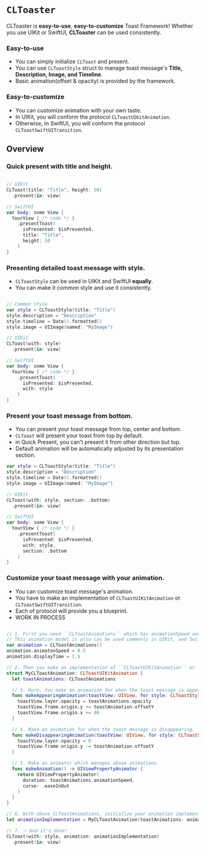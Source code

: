 # ``CLToaster``

CLToaster is **easy-to-use**, **easy-to-customize** Toast Framework!
Whether you use UIKit or SwiftUI, **CLToaster** can be used consistently.

### Easy-to-use
  - You can simply initialize ``CLToast`` and present.
  - You can use ``CLToastStyle`` struct to manage toast message's **Title, Description, Image, and Timeline**.
  - Basic animation(offset & opacity) is provided by the framework.

### Easy-to-customize
  - You can customize animation with your own taste.
  - In UIKit, you will conform the protocol ``CLToastUIKitAnimation``.
  - Otherwise, In SwiftUI, you will conform the protocol ``CLToastSwiftUITransition``.

## Overview
### Quick present with title and height.

```swift

// UIKit
CLToast(title: "Title", height: 50)
  .present(in: view)

// SwiftUI
var body: some View {
  YourView { /* code */ }
    .presentToast(
      isPresented: $isPresented,
      title: "Title",
      height: 50
    )
}

```

### Presenting detailed toast message with style.
- ``CLToastStyle`` can be used in UIKit and SwiftUI **equally**.
- You can make it common style and use it consistently.

```swift

// Common style
var style = CLToastStyle(title: "Title")
style.description = "Description"
style.timeline = Date().formatted()
style.image = UIImage(named: "MyImage")

// UIKit
CLToast(with: style)
  .present(in: view)

// SwiftUI
var body: some View {
  YourView { /* code */ }
    .presentToast(
      isPresented: $isPresented,
      with: style
    )
}

```

### Present your toast message from bottom.
- You can present your toast message from top, center and bottom.
- ``CLToast`` will present your toast from top by default.
- in Quick Present, you can't present it from other direction but top.
- Default animation will be automatically adjusted by its presentation section.

```swift
var style = CLToastStyle(title: "Title")
style.description = "Description"
style.timeline = Date().formatted()
style.image = UIImage(named: "MyImage")

// UIKit
CLToast(with: style, section: .bottom)
  .present(in: view)

// SwiftUI
var body: some View {
  YourView { /* code */ }
    .presentToast(
      isPresented: $isPresented,
      with: style,
      section: .bottom
    )
}
```

### Customize your toast message with your animation.
- You can customize toast message's animation.
- You have to make an implementation of ``CLToastUIKitAnimation`` or ``CLToastSwiftUITransition``.
- Each of protocol will provide you a blueprint.
- WORK IN PROCESS

```swift

// 1. First you need ``CLToastAnimations`` which has animationSpeed and displayTime, etc.
// This animation model is also can be used commonly in UIKit, and SwiftUI.
var animation = CLToastAnimations()
animation.animatonSpeed = 0.5
animation.displayTime = 1.5

// 2. Then you make an implementation of ``CLToastUIKitAnimation`` or ``CLToastSwiftUITransition``.
struct MyCLToastAnimation: CLToastUIKitAnimation {
  let toastAnimations: CLToastAnimations

  // 3. Here, You make an animation for when the toast message is appearing.
  func makeAppearingAnimation(toastView: UIView, for style: CLToastStyle) {
    toastView.layer.opacity = toastAnimations.opacity
    toastView.frame.origin.y += toastAnimation.offsetY
    toastView.frame.origin.x += 40
  }

  // 4. Make an animation for when the toast message is disappearing.
  func makeDisappearingAnimation(toastView: UIView, for style: CLToastStyle) {
    toastView.layer.opacity = 0
    toastView.frame.origin.y -= toastAnimation.offsetY
  }

  // 5. Make an animator which manages above animations.
  func makeAnimation() -> UIViewPropertyAnimator {
    return UIViewPropertyAnimator(
      duration: toastAnimations.animationSpeed,
      curve: .easeInOut
    )
  }
}

// 6. With above CLToastAnimations, initialize your animation implementation.
let animationImplementation = MyCLToastAnimation(toastAnimations: animation)

// 7. ✨ And it's done!
CLToast(with: style, animation: animationImplementation)
  .present(in: view)

```
